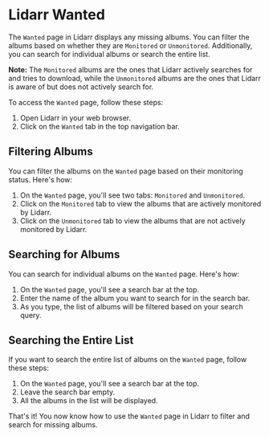 # Lidarr Wanted

The `Wanted` page in Lidarr displays any missing albums. You can filter the albums based on whether they are `Monitored` or `Unmonitored`. Additionally, you can search for individual albums or search the entire list.

**Note:** The `Monitored` albums are the ones that Lidarr actively searches for and tries to download, while the `Unmonitored` albums are the ones that Lidarr is aware of but does not actively search for.

To access the `Wanted` page, follow these steps:

1. Open Lidarr in your web browser.
2. Click on the `Wanted` tab in the top navigation bar.

## Filtering Albums

You can filter the albums on the `Wanted` page based on their monitoring status. Here's how:

1. On the `Wanted` page, you'll see two tabs: `Monitored` and `Unmonitored`.
2. Click on the `Monitored` tab to view the albums that are actively monitored by Lidarr.
3. Click on the `Unmonitored` tab to view the albums that are not actively monitored by Lidarr.

## Searching for Albums

You can search for individual albums on the `Wanted` page. Here's how:

1. On the `Wanted` page, you'll see a search bar at the top.
2. Enter the name of the album you want to search for in the search bar.
3. As you type, the list of albums will be filtered based on your search query.

## Searching the Entire List

If you want to search the entire list of albums on the `Wanted` page, follow these steps:

1. On the `Wanted` page, you'll see a search bar at the top.
2. Leave the search bar empty.
3. All the albums in the list will be displayed.

That's it! You now know how to use the `Wanted` page in Lidarr to filter and search for missing albums.